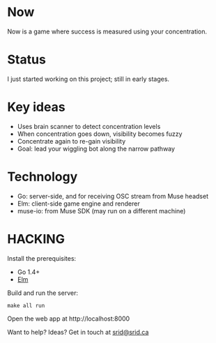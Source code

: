 # Now
Now is a game where success is measured using your concentration.

# Status
I just started working on this project; still in early stages.

# Key ideas
- Uses brain scanner to detect concentration levels
- When concentration goes down, visibility becomes fuzzy
- Concentrate again to re-gain visibility
- Goal: lead your wiggling bot along the narrow pathway

# Technology
- Go: server-side, and for receiving OSC stream from Muse headset
- Elm: client-side game engine and renderer
- muse-io: from Muse SDK (may run on a different machine)

# HACKING

Install the prerequisites:

* Go 1.4+
* [Elm](http://www.elm-lang.org)

Build and run the server:

```
make all run
```

Open the web app at http://localhost:8000

Want to help? Ideas? Get in touch at srid@srid.ca
